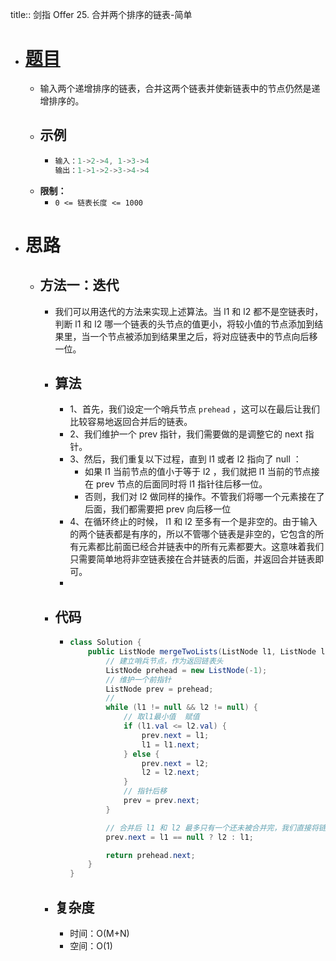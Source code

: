 title:: 剑指 Offer 25. 合并两个排序的链表-简单

- # [题目](https://leetcode.cn/problems/he-bing-liang-ge-pai-xu-de-lian-biao-lcof/)
	- 输入两个递增排序的链表，合并这两个链表并使新链表中的节点仍然是递增排序的。
	- ## 示例
		- ```java
		  输入：1->2->4, 1->3->4
		  输出：1->1->2->3->4->4
		  ```
	- **限制：**
		- `0 <= 链表长度 <= 1000`
- # 思路
	- ## 方法一：迭代
		- 我们可以用迭代的方法来实现上述算法。当 l1 和 l2 都不是空链表时，判断 l1 和 l2 哪一个链表的头节点的值更小，将较小值的节点添加到结果里，当一个节点被添加到结果里之后，将对应链表中的节点向后移一位。
		- ## 算法
			- 1、首先，我们设定一个哨兵节点 `prehead` ，这可以在最后让我们比较容易地返回合并后的链表。
			- 2、我们维护一个 prev 指针，我们需要做的是调整它的 next 指针。
			- 3、然后，我们重复以下过程，直到 l1 或者 l2 指向了 null ：
				- 如果 l1 当前节点的值小于等于 l2 ，我们就把 l1 当前的节点接在 prev 节点的后面同时将 l1 指针往后移一位。
				- 否则，我们对 l2 做同样的操作。不管我们将哪一个元素接在了后面，我们都需要把 prev 向后移一位
			- 4、在循环终止的时候， l1 和 l2 至多有一个是非空的。由于输入的两个链表都是有序的，所以不管哪个链表是非空的，它包含的所有元素都比前面已经合并链表中的所有元素都要大。这意味着我们只需要简单地将非空链表接在合并链表的后面，并返回合并链表即可。
			-
		- ## 代码
			- ```java
			  class Solution {
			      public ListNode mergeTwoLists(ListNode l1, ListNode l2) {
			          // 建立哨兵节点，作为返回链表头
			          ListNode prehead = new ListNode(-1);
			          // 维护一个前指针
			          ListNode prev = prehead;
			          // 
			          while (l1 != null && l2 != null) {
			              // 取l1最小值  赋值
			              if (l1.val <= l2.val) {
			                  prev.next = l1;
			                  l1 = l1.next;
			              } else {
			                  prev.next = l2;
			                  l2 = l2.next;
			              }
			              // 指针后移
			              prev = prev.next;
			          }
			  
			          // 合并后 l1 和 l2 最多只有一个还未被合并完，我们直接将链表末尾指向未合并完的链表即可
			          prev.next = l1 == null ? l2 : l1;
			  
			          return prehead.next;
			      }
			  }
			  ```
		- ## 复杂度
			- 时间：O(M+N)
			- 空间：O(1)